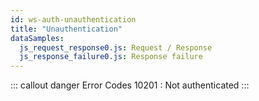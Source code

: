 ```yaml
---
id: ws-auth-unauthentication
title: "Unauthentication"
dataSamples:
  js_request_response0.js: Request / Response
  js_response_failure0.js: Response failure
---
```


::: callout danger Error Codes
10201 : Not authenticated
:::
